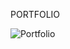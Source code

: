   P O R T F O L I O 
 
 

![Portfolio](https://github.com/user-attachments/assets/adf3ea88-67c3-4767-a415-184fe40129bd)
